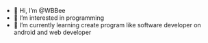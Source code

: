 - 👋 Hi, I’m @WBBee
- 👀 I’m interested in programming
- 🌱 I’m currently learning create program like software developer on android and web developer

<!---
WBBee/WBBee is a ✨ special ✨ repository because its `README.md` (this file) appears on your GitHub profile.
You can click the Preview link to take a look at your changes.
--->
